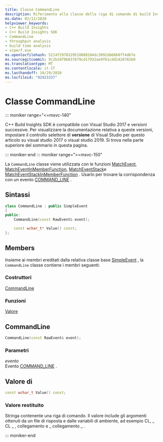 ```yaml
---
title: Classe CommandLine
description: Riferimento alla classe della riga di comando di build Insights SDK per C++.
ms.date: 02/12/2020
helpviewer_keywords:
- C++ Build Insights
- C++ Build Insights SDK
- CommandLine
- throughput analysis
- build time analysis
- vcperf.exe
ms.openlocfilehash: 5214f2970329510088184dc3092db66607f4d67e
ms.sourcegitcommit: 9c2b3df9b837879cd17932ae9f61cdd142078260
ms.translationtype: MT
ms.contentlocale: it-IT
ms.lasthandoff: 10/29/2020
ms.locfileid: "92923337"
---
```

# <a name="commandline-class"></a>Classe CommandLine

::: moniker range="<=msvc-140"

C++ Build Insights SDK è compatibile con Visual Studio 2017 e versioni successive. Per visualizzare la documentazione relativa a queste versioni, impostare il controllo selettore di **versione** di Visual Studio per questo articolo su visual studio 2017 o visual studio 2019. Si trova nella parte superiore del sommario in questa pagina.

::: moniker-end
::: moniker range=">=msvc-150"

La `CommandLine` classe viene utilizzata con le funzioni [MatchEvent](../functions/match-event.md), [MatchEventInMemberFunction](../functions/match-event-in-member-function.md), [MatchEventStack](../functions/match-event-stack.md)e [MatchEventStackInMemberFunction](../functions/match-event-stack-in-member-function.md) . Usarlo per trovare la corrispondenza con un evento [COMMAND_LINE](../event-table.md#command-line) .

## <a name="syntax"></a>Sintassi

```cpp
class CommandLine : public SimpleEvent
{
public:
    CommandLine(const RawEvent& event);

    const wchar_t* Value() const;
};
```

## <a name="members"></a>Members

Insieme ai membri ereditati dalla relativa classe base [SimpleEvent](simple-event.md) , la `CommandLine` classe contiene i membri seguenti:

### <a name="constructors"></a>Costruttori

[CommandLine](#command-line)

### <a name="functions"></a>Funzioni

[Valore](#value)

## <a name="commandline"></a><a name="command-line"></a> CommandLine

```cpp
CommandLine(const RawEvent& event);
```

### <a name="parameters"></a>Parametri

*evento*\
Evento [COMMAND_LINE](../event-table.md#command-line) .

## <a name="value"></a>Valore di <a name="value"></a>

```cpp
const wchar_t Value() const;
```

### <a name="return-value"></a>Valore restituito

Stringa contenente una riga di comando. Il valore include gli argomenti ottenuti da un file di risposta e dalle variabili di ambiente, ad esempio CL, \_ CL \_ , collegamento e \_ collegamento \_ .

::: moniker-end
